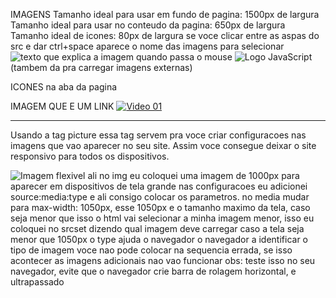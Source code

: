 IMAGENS
Tamanho ideal para usar em fundo de pagina: 1500px de largura
Tamanho ideal para usar no conteudo da pagina: 650px de largura
Tamanho ideal de icones: 80px de largura
se voce clicar entre as aspas do src e dar ctrl+space aparece o nome das imagens para selecionar
<img src="caminho do arquivo" alt="texto que explica a imagem quando passa o mouse">
<img src="https://a.thumbs.redditmedia.com/zDOFJTXd6fmlD58VDGypiV94Leflz11woxmgbGY6p_4.png" alt="Logo JavaScript"> (tambem da pra carregar imagens externas)

ICONES na aba da pagina
<link rel="shortcut icon" href="icone_html.ico" type="image/x-icon">

IMAGEM QUE E UM LINK
<a href="video01.html" rel="next"> <img src="thumb-hardware.png" alt="Video 01"></a>

_______________________________________________________________________
Usando a tag picture
essa tag servem pra voce criar configuracoes nas imagens que vao aparecer no seu site.
Assim voce consegue deixar o site responsivo para todos os dispositivos.


<picture>
    <source media="(max-width: 1050px)" srcset="imagens/foto-m.png" type="image/png">
    <source media="(max-width: 750px)" srcset="imagens/foto-p" type="image/png">
    <img src="imagens/foto-g.png" alt="Imagem flexivel">
</picture>
ali no img eu coloquei uma imagem de 1000px para aparecer em dispositivos de tela grande
nas configuracoes eu adicionei source:media:type e ali consigo colocar os parametros.
no media mudar para max-width: 1050px, esse 1050px e o tamanho maximo da tela, caso seja menor que isso o html vai selecionar a minha imagem menor, isso eu coloquei no srcset dizendo qual imagem deve carregar caso a tela seja menor que 1050px
o type ajuda o navegador o navegador a identificar o tipo de imagem
voce nao pode colocar na sequencia errada, se isso acontecer as imagens adicionais nao vao funcionar
obs: teste isso no seu navegador, evite que o navegador crie barra de rolagem horizontal, e ultrapassado
